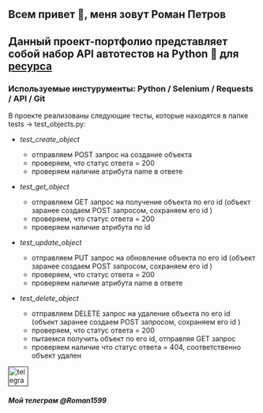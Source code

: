 ## Всем привет 👋, меня зовут Роман Петров
## Данный проект-портфолио представляет собой набор API автотестов на Python :snake:  для [ресурса](https://restful-api.dev/)
### Используемые инстурументы: Python / Selenium / Requests / API / Git
В проекте реализованы следующие тесты, которые находятся в папке tests -> test_objects.py:
+ _test_create_object_
  + отправляем POST запрос на создание объекта
  + проверяем, что статус ответа = 200
  + проверяем наличие атрибута name в ответе
    
+ _test_get_object_
  + отправляем GET запрос на получение объекта по его id (объект заранее создаем POST запросом, сохраняем его id )
  + проверяем, что статус ответа = 200
  + проверяем наличие атрибута по id
    
+ _test_update_object_
  + отправляем PUT запрос на обновление объекта по его id (объект заранее создаем POST запросом, сохраняем его id )
  + проверяем, что статус ответа = 200
  + проверяем наличие атрибута name в ответе
    
+ _test_delete_object_
  + отправляем DELETE запрос на удаление объекта по его id (объект заранее создаем POST запросом, сохраняем его id )
  + проверяем, что статус ответа = 200
  + пытаемся получить объект по его id, отправляя GET запрос
  + проверяем наличие что статус ответа = 404, соответственно объект удален


[<img src='https://cdn.jsdelivr.net/npm/simple-icons@3.0.1/icons/telegram.svg' alt='telegram' height='40'>]() 
##### Мой телеграм @Roman1599  
